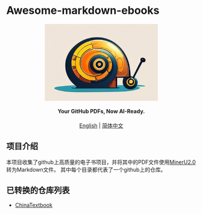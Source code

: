 # Awesome-markdown-ebooks


<div align="center" xmlns="http://www.w3.org/1999/html">
<!-- logo -->
<p align="center">
  <img src="logo.png" alt="the project's logo, representing a mechanical snail " width="300px" style="vertical-align:middle;">
  <h4>Your GitHub PDFs, Now AI-Ready.</h4>
  
</p>

[English](README.md) | [简体中文](README_zh-CN.md)

</div>



## 项目介绍
本项目收集了github上高质量的电子书项目，并将其中的PDF文件使用[MinerU2.0](https://github.com/opendatalab/MinerU)转为Markdown文件。
其中每个目录都代表了一个github上的仓库。

## 已转换的仓库列表
- [ChinaTextbook](https://github.com/TapXWorld/ChinaTextbook) 


